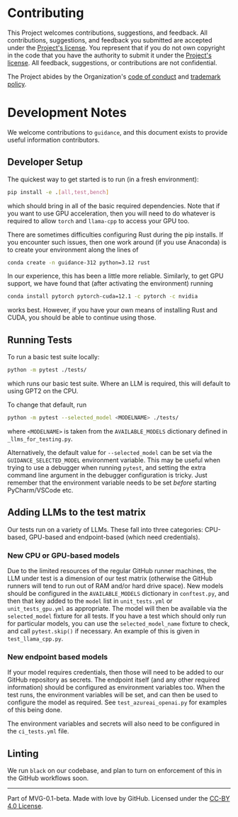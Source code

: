 # Contributing

This Project welcomes contributions, suggestions, and feedback. All contributions, suggestions, and feedback you submitted are accepted under the [Project's license](./LICENSE.md). You represent that if you do not own copyright in the code that you have the authority to submit it under the [Project's license](./LICENSE.md). All feedback, suggestions, or contributions are not confidential.

The Project abides by the Organization's [code of conduct](https://github.com/guidance-ai/governance/blob/main/CODE-OF-CONDUCT.md) and [trademark policy](https://github.com/guidance-ai/governance/blob/main/TRADEMARKS.md).

# Development Notes

We welcome contributions to `guidance`, and this document exists to provide useful information contributors.

## Developer Setup

The quickest way to get started is to run (in a fresh environment):
```bash
pip install -e .[all,test,bench]
```
which should bring in all of the basic required dependencies.
Note that if you want to use GPU acceleration, then you will need to do whatever is required to allow `torch` and `llama-cpp` to access your GPU too.

There are sometimes difficulties configuring Rust during the pip installs.
If you encounter such issues, then one work around (if you use Anaconda) is to create your environment along the lines of
```bash
conda create -n guidance-312 python=3.12 rust
```
In our experience, this has been a little more reliable.
Similarly, to get GPU support, we have found that (after activating the environment) running
```bash
conda install pytorch pytorch-cuda=12.1 -c pytorch -c nvidia
```
works best.
However, if you have your own means of installing Rust and CUDA, you should be able to continue using those.

## Running Tests

To run a basic test suite locally:
```bash
python -m pytest ./tests/
```
which runs our basic test suite.
Where an LLM is required, this will default to using GPT2 on the CPU.

To change that default, run
```bash
python -m pytest --selected_model <MODELNAME> ./tests/
```
where `<MODELNAME>` is taken from the `AVAILABLE_MODELS` dictionary defined in `_llms_for_testing.py`.

Alternatively, the default value for `--selected_model` can be set via the `GUIDANCE_SELECTED_MODEL` environment variable.
This may be useful when trying to use a debugger when running `pytest`, and setting the extra command line argument in the debugger configuration is tricky.
Just remember that the environment variable needs to be set _before_ starting PyCharm/VSCode etc.

## Adding LLMs to the test matrix

Our tests run on a variety of LLMs.
These fall into three categories: CPU-based, GPU-based and endpoint-based (which need credentials).

### New CPU or GPU-based models

Due to the limited resources of the regular GitHub runner machines, the LLM under test is a dimension of our test matrix (otherwise the GitHub runners will tend to run out of RAM and/or hard drive space).
New models should be configured in the `AVAILABLE_MODELS` dictionary in `conftest.py`, and then that key added to the `model` list in `unit_tests.yml` or `unit_tests_gpu.yml` as appropriate.
The model will then be available via the `selected_model` fixture for all tests.
If you have a test which should only run for particular models, you can use the `selected_model_name` fixture to check, and call `pytest.skip()` if necessary.
An example of this is given in `test_llama_cpp.py`.

### New endpoint based models

If your model requires credentials, then those will need to be added to our GitHub repository as secrets.
The endpoint itself (and any other required information) should be configured as environment variables too.
When the test runs, the environment variables will be set, and can then be used to configure the model as required.
See `test_azureai_openai.py` for examples of this being done.

The environment variables and secrets will also need to be configured in the `ci_tests.yml` file.

## Linting

We run `black` on our codebase, and plan to turn on enforcement of this in the GitHub workflows soon.


---
Part of MVG-0.1-beta.
Made with love by GitHub. Licensed under the [CC-BY 4.0 License](https://creativecommons.org/licenses/by-sa/4.0/).
